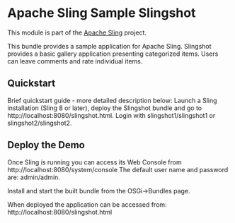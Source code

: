 # Apache Sling Sample Slingshot

This module is part of the [Apache Sling](https://sling.apache.org) project.

This bundle provides a sample application for Apache Sling.
Slingshot provides a basic gallery application presenting categorized items.
Users can leave comments and rate individual items.

## Quickstart

Brief quickstart guide - more detailed description below:
Launch a Sling installation (Sling 8 or later), deploy the Slingshot bundle
and go to http://localhost:8080/slingshot.html. Login with slingshot1/slingshot1
or slingshot2/slingshot2.

## Deploy the Demo

Once Sling is running you can access its Web Console from 
  http://localhost:8080/system/console
The default user name and password are: admin/admin.

Install and start the built bundle from the OSGi->Bundles page.

When deployed the application can be accessed from:
  http://localhost:8080/slingshot.html
